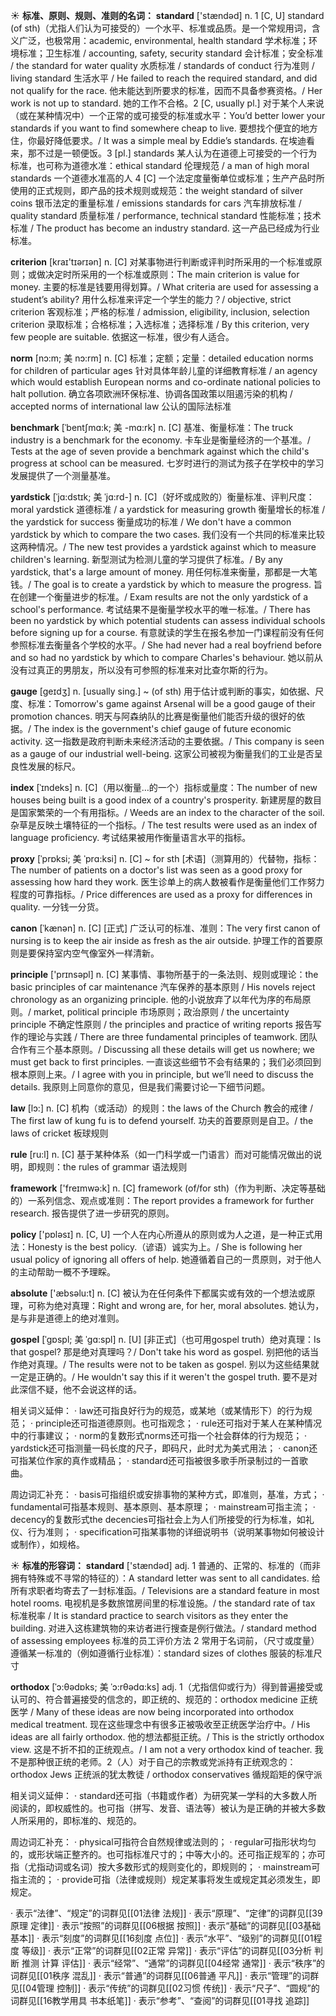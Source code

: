 ☀ <span class="category">**标准、原则、规则、准则的名词：**</span>
<span class="vocabulary">**standard**</span> ['stændəd] 
<span class="definition">n. 1 [C, U] standard (of sth)（尤指人们认为可接受的）一个水平、标准或品质。是一个常规用词，含义广泛，也极常用：</span>academic, environmental, health standard 学术标准；环境标准；卫生标准 / accounting, safety, security standard 会计标准；安全标准 / the standard for water quality 水质标准 / standards of conduct 行为准则 / living standard 生活水平 / He failed to reach the required standard, and did not qualify for the race. 他未能达到所要求的标准，因而不具备参赛资格。/ Her work is not up to standard. 她的工作不合格。<span class="definition">2 [C, usually pl.] 对于某个人来说（或在某种情况中）一个正常的或可接受的标准或水平：</span>You’d better lower your standards if you want to find somewhere cheap to live. 要想找个便宜的地方住，你最好降低要求。/ It was a simple meal by Eddie’s standards. 在埃迪看来，那不过是一顿便饭。<span class="definition">3 [pl.] standards 某人认为在道德上可接受的一个行为标准，也可称为道德水准：</span>ethical standard 伦理规范 / a man of high moral standards 一个道德水准高的人 <span class="definition">4 [C] 一个法定度量衡单位或标准；生产产品时所使用的正式规则，即产品的技术规则或规范：</span>the weight standard of silver coins 银币法定的重量标准 / emissions standards for cars 汽车排放标准 / quality standard 质量标准 / performance, technical standard 性能标准；技术标准 / The product has become an industry standard. 这一产品已经成为行业标准。

<span class="vocabulary">**criterion**</span> [kraɪ'tɪərɪən] 
<span class="definition">n. [C] 对某事物进行判断或评判时所采用的一个标准或原则；或做决定时所采用的一个标准或原则：</span>The main criterion is value for money. 主要的标准是钱要用得划算。/ What criteria are used for assessing a student’s ability? 用什么标准来评定一个学生的能力？/ objective, strict criterion 客观标准；严格的标准 / admission, eligibility, inclusion, selection criterion 录取标准；合格标准；入选标准；选择标准 / By this criterion, very few people are suitable. 依据这一标准，很少有人适合。

<span class="vocabulary">**norm**</span> [nɔ:m; 美 nɔ:rm]
<span class="definition">n. [C] 标准；定额；定量：</span>detailed education norms for children of particular ages 针对具体年龄儿童的详细教育标准 / an agency which would establish European norms and co-ordinate national policies to halt pollution. 确立各项欧洲环保标准、协调各国政策以阻遏污染的机构 / accepted norms of international law 公认的国际法标准           

<span class="vocabulary">**benchmark**</span> [ˈbentʃmɑ:k; 美 -mɑ:rk]
<span class="definition">n. [C] 基准、衡量标准：</span>The truck industry is a benchmark for the economy. 卡车业是衡量经济的一个基准。/ Tests at the age of seven provide a benchmark against which the child's progress at school can be measured. 七岁时进行的测试为孩子在学校中的学习发展提供了一个测量基准。
            
<span class="vocabulary">**yardstick**</span> [ˈjɑ:dstɪk; 美 ˈjɑ:rd-]
<span class="definition">n. [C]（好坏或成败的）衡量标准、评判尺度：</span>moral yardstick 道德标准 / a yardstick for measuring growth 衡量增长的标准 / the yardstick for success 衡量成功的标准 / We don't have a common yardstick by which to compare the two cases. 我们没有一个共同的标准来比较这两种情况。/ The new test provides a yardstick against which to measure children's learning. 新型测试为检测儿童的学习提供了标准。/ By any yardstick, that's a large amount of money. 用任何标准来衡量，那都是一大笔钱。/ The goal is to create a yardstick by which to measure the progress. 旨在创建一个衡量进步的标准。/ Exam results are not the only yardstick of a school's performance. 考试结果不是衡量学校水平的唯一标准。/ There has been no yardstick by which potential students can assess individual schools before signing up for a course. 有意就读的学生在报名参加一门课程前没有任何参照标准去衡量各个学校的水平。/ She had never had a real boyfriend before and so had no yardstick by which to compare Charles's behaviour. 她以前从没有过真正的男朋友，所以没有可参照的标准来对比查尔斯的行为。          
            
<span class="vocabulary">**gauge**</span> [geɪdʒ]
<span class="definition">n. [usually sing.] ~ (of sth) 用于估计或判断的事实，如依据、尺度、标准：</span>Tomorrow's game against Arsenal will be a good gauge of their promotion chances. 明天与阿森纳队的比赛是衡量他们能否升级的很好的依据。/ The index is the government's chief gauge of future economic activity. 这一指数是政府判断未来经济活动的主要依据。/ This company is seen as a gauge of our industrial well-being. 这家公司被视为衡量我们的工业是否呈良性发展的标尺。          
           
<span class="vocabulary">**index**</span> [ˈɪndeks]
<span class="definition">n. [C]（用以衡量…的一个）指标或量度：</span>The number of new houses being built is a good index of a country's prosperity. 新建房屋的数目是国家繁荣的一个有用指标。/ Weeds are an index to the character of the soil. 杂草是反映土壤特征的一个指标。/ The test results were used as an index of language proficiency. 考试结果被用作衡量语言水平的指标。
            
<span class="vocabulary">**proxy**</span> [ˈprɒksi; 美 ˈprɑ:ksi]
<span class="definition">n. [C] ~ for sth [术语]（测算用的）代替物，指标：</span>The number of patients on a doctor's list was seen as a good proxy for assessing how hard they work. 医生诊单上的病人数被看作是衡量他们工作努力程度的可靠指标。/ Price differences are used as a proxy for differences in quality. 一分钱一分货。

<span class="vocabulary">**canon**</span> [ˈkænən]
<span class="definition">n. [C] [正式] 广泛认可的标准、准则：</span>The very first canon of nursing is to keep the air inside as fresh as the air outside. 护理工作的首要原则是要保持室内空气像室外一样清新。
 
<span class="vocabulary">**principle**</span> ['prɪnsəpl] 
<span class="definition">n. [C] 某事情、事物所基于的一条法则、规则或理论：</span>the basic principles of car maintenance 汽车保养的基本原则 / His novels reject chronology as an organizing principle. 他的小说放弃了以年代为序的布局原则。/ market, political principle 市场原则；政治原则 / the uncertainty principle 不确定性原则 / the principles and practice of writing reports 报告写作的理论与实践 / There are three fundamental principles of teamwork. 团队合作有三个基本原则。/ Discussing all these details will get us nowhere; we must get back to first principles. 一直谈这些细节不会有结果的；我们必须回到根本原则上来。/ I agree with you in principle, but we’ll need to discuss the details. 我原则上同意你的意见，但是我们需要讨论一下细节问题。

<span class="vocabulary">**law**</span> [lɔ:] 
<span class="definition">n. [C] 机构（或活动）的规则：</span>the laws of the Church 教会的戒律 / The first law of kung fu is to defend yourself. 功夫的首要原则是自卫。/ the laws of cricket 板球规则 

<span class="vocabulary">**rule**</span> [ru:l] 
<span class="definition">n. [C] 基于某种体系（如一门科学或一门语言）而对可能情况做出的说明，即规则：</span>the rules of grammar 语法规则

<span class="vocabulary">**framework**</span> ['freɪmwə:k] 
<span class="definition">n. [C] framework (of/for sth)（作为判断、决定等基础的）一系列信念、观点或准则：</span>The report provides a framework for further research. 报告提供了进一步研究的原则。

<span class="vocabulary">**policy**</span> ['pɒləsɪ] 
<span class="definition">n. [C, U] 一个人在内心所遵从的原则或为人之道，是一种正式用法：</span>Honesty is the best policy.（谚语）诚实为上。/ She is following her usual policy of ignoring all offers of help. 她遵循着自己的一贯原则，对于他人的主动帮助一概不予理睬。

<span class="vocabulary">**absolute**</span> ['æbsəlu:t] 
<span class="definition">n. [C] 被认为在任何条件下都属实或有效的一个想法或原理，可称为绝对真理：</span>Right and wrong are, for her, moral absolutes. 她认为，是与非是道德上的绝对准则。
           
<span class="vocabulary">**gospel**</span> [ˈgɒspl; 美 ˈgɑ:spl]
<span class="definition">n. [U] [非正式]（也可用gospel truth）绝对真理：</span>Is that gospel? 那是绝对真理吗？/ Don't take his word as gospel. 别把他的话当作绝对真理。/ The results were not to be taken as gospel. 别以为这些结果就一定是正确的。/ He wouldn't say this if it weren't the gospel truth. 要不是对此深信不疑，他不会说这样的话。
 
相关词义延伸：
· law还可指良好行为的规范，或某地（或某情形下）的行为规范；
· principle还可指道德原则。也可指观念；
· rule还可指对于某人在某种情况中的行事建议；
· norm的复数形式norms还可指一个社会群体的行为规范；
· yardstick还可指测量一码长度的尺子，即码尺，此时尤为美式用法；
· canon还可指某位作家的真作或精品；
· standard还可指被很多歌手所录制过的一首歌曲。

周边词汇补充：
· basis可指组织或安排事物的某种方式，即准则，基准，方式；
· fundamental可指基本规则、基本原则、基本原理；
· mainstream可指主流；
· decency的复数形式the decencies可指社会上为人们所接受的行为标准，如礼仪、行为准则；
· specification可指某事物的详细说明书（说明某事物如何被设计或制作），如规格。

☀ <span class="category">**标准的形容词：**</span>
<span class="vocabulary">**standard**</span> ['stændəd] 
<span class="definition">adj. 1 普通的、正常的、标准的（而非拥有特殊或不寻常的特征的）：</span>A standard letter was sent to all candidates. 给所有求职者均寄去了一封标准函。/ Televisions are a standard feature in most hotel rooms. 电视机是多数旅馆房间里的标准设施。/ the standard rate of tax 标准税率 / It is standard practice to search visitors as they enter the building. 对进入这栋建筑物的来访者进行搜查是例行做法。/ standard method of assessing employees 标准的员工评价方法 <span class="definition">2 常用于名词前，（尺寸或度量）遵循某一标准的（例如遵循行业标准）：</span>standard sizes of clothes 服装的标准尺寸
           
<span class="vocabulary">**orthodox**</span> [ˈɔ:θədɒks; 美 ˈɔ:rθədɑ:ks]
<span class="definition">adj. 1（尤指信仰或行为）得到普遍接受或认可的、符合普遍接受的信念的，即正统的、规范的：</span>orthodox medicine 正统医学 / Many of these ideas are now being incorporated into orthodox medical treatment. 现在这些理念中有很多正被吸收至正统医学治疗中。/ His ideas are all fairly orthodox. 他的想法都挺正统。/ This is the strictly orthodox view. 这是不折不扣的正统观点。/ I am not a very orthodox kind of teacher. 我不是那种很正统的老师。<span class="definition">2（人）对于自己的宗教或党派持有正统观念的：</span>orthodox Jews 正统派的犹太教徒 / orthodox conservatives 循规蹈矩的保守派

相关词义延伸：
· standard还可指（书籍或作者）为研究某一学科的大多数人所阅读的，即权威性的。也可指（拼写、发音、语法等）被认为是正确的并被大多数人所采用的，即标准的、规范的。

周边词汇补充：
· physical可指符合自然规律或法则的；
· regular可指形状均匀的，或形状端正整齐的。也可指标准尺寸的；中等大小的。还可指正规军的；亦可指（尤指动词或名词）按大多数形式的规则变化的，即规则的；
· mainstream可指主流的；
· provide可指（法律或规则）规定某事将发生或规定其必须发生，即规定。

· 表示“法律”、“规定”的词群见[[01法律 法规]]
· 表示“原理”、“定律”的词群见[[39原理 定律]]
· 表示“按照”的词群见[[06根据 按照]]
· 表示“基础”的词群见[[03基础 基本]]
· 表示“刻度”的词群见[[16刻度 点位]]
· 表示“水平”、“级别”的词群见[[01程度 等级]]
· 表示“正常”的词群见[[02正常 异常]]
· 表示“评估”的词群见[[03分析 判断 推测 计算 评估]]
· 表示“经常”、“通常”的词群见[[04经常 通常]]
· 表示“秩序”的词群见[[01秩序 混乱]]
· 表示“普通”的词群见[[06普通 平凡]]
· 表示“管理”的词群见[[04管理 控制]]
· 表示“传统”的词群见[[02习惯 传统]]
· 表示“尺子”、“圆规”的词群见[[16教学用具 书本纸笔]]
· 表示“参考”、“查阅”的词群见[[01寻找 追踪]]

